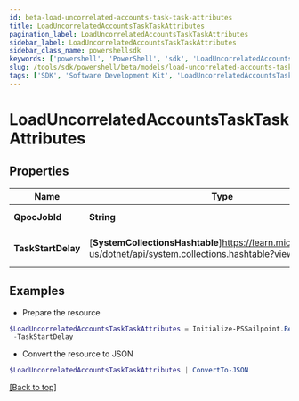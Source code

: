 ```yaml
---
id: beta-load-uncorrelated-accounts-task-task-attributes
title: LoadUncorrelatedAccountsTaskTaskAttributes
pagination_label: LoadUncorrelatedAccountsTaskTaskAttributes
sidebar_label: LoadUncorrelatedAccountsTaskTaskAttributes
sidebar_class_name: powershellsdk
keywords: ['powershell', 'PowerShell', 'sdk', 'LoadUncorrelatedAccountsTaskTaskAttributes', 'BetaLoadUncorrelatedAccountsTaskTaskAttributes'] 
slug: /tools/sdk/powershell/beta/models/load-uncorrelated-accounts-task-task-attributes
tags: ['SDK', 'Software Development Kit', 'LoadUncorrelatedAccountsTaskTaskAttributes', 'BetaLoadUncorrelatedAccountsTaskTaskAttributes']
---
```



# LoadUncorrelatedAccountsTaskTaskAttributes

## Properties

Name | Type | Description | Notes
------------ | ------------- | ------------- | -------------
**QpocJobId** | **String** | The id of qpoc job | [optional] 
**TaskStartDelay** | [**SystemCollectionsHashtable**]https://learn.microsoft.com/en-us/dotnet/api/system.collections.hashtable?view=net-9.0 | the task start delay value | [optional] 

## Examples

- Prepare the resource
```powershell
$LoadUncorrelatedAccountsTaskTaskAttributes = Initialize-PSSailpoint.BetaLoadUncorrelatedAccountsTaskTaskAttributes  -QpocJobId 5d303d46-fc51-48cd-9c6d-4e211e3ab63c `
 -TaskStartDelay 
```

- Convert the resource to JSON
```powershell
$LoadUncorrelatedAccountsTaskTaskAttributes | ConvertTo-JSON
```


[[Back to top]](#) 

